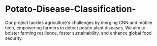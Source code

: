 # Potato-Disease-Classification-
Our project tackles agriculture's challenges by merging CNN and mobile tech, empowering farmers to detect potato plant diseases. We aim to bolster farming resilience, foster sustainability, and enhance global food security.
